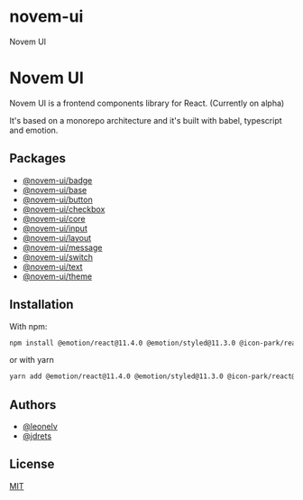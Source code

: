 # novem-ui
Novem UI

# Novem UI

Novem UI is a frontend components library for React. (Currently on alpha)

It's based on a monorepo architecture and it's built with babel, typescript and emotion.


## Packages

- [@novem-ui/badge](./packages/badge/README.md)
- [@novem-ui/base](./packages/base/README.md)
- [@novem-ui/button](./packages/button/README.md)
- [@novem-ui/checkbox](./packages/checkbox/README.md)
- [@novem-ui/core](./packages/core/README.md)
- [@novem-ui/input](./packages/input/README.md)
- [@novem-ui/layout](./packages/layout/README.md)
- [@novem-ui/message](./packages/message/README.md)
- [@novem-ui/switch](./packages/switch/README.md)
- [@novem-ui/text](./packages/text/README.md)
- [@novem-ui/theme](./packages/theme/README.md)

## Installation

With npm:
```bash
npm install @emotion/react@11.4.0 @emotion/styled@11.3.0 @icon-park/react@^1.3.3 @novem-ui/core@0.0.1
```
    
or with yarn

```bash
yarn add @emotion/react@11.4.0 @emotion/styled@11.3.0 @icon-park/react@^1.3.3 @novem-ui/core@0.0.1
```


## Authors

- [@leonelv](https://www.github.com/leonelv)
- [@jdrets](https://www.github.com/jdrets)

## License

[MIT](https://choosealicense.com/licenses/mit/)

